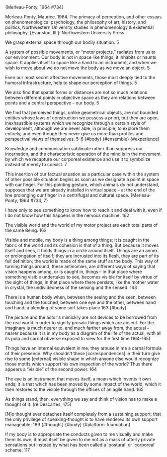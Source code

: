 ﻿{Merleau-Ponty, 1964 #734}

Merleau-Ponty, Maurice. 1964. The primacy of perception, and other essays on phenomenological psychology, the philosophy of art, history, and politics, Northwestern University studies in phenomenology & existential philosophy. [Evanston, Ill.]: Northwestern University Press.

We grasp external space through our bodily situation. 5

A system of possible movements, or “motor projects,” radiates from us to our environment. Our body is not in space like things; it inhabits or haunts space. It applies itself to space like a hand to an instrument, and when we wish to move about we do not move the body as we move an object. 5

Even our most secret affective movements, those most deeply tied to the humoral infrastructure, help to shape our perception of things. 5

We also find that spatial forms or distances are not so much relations between different points in objective space as they are relations between points and a central perspective – our body. 5

We find that perceived things, unlike geometrical objects, are not bounded entities whose laws of construction we possess a priori,  but they are open, inexhaustible systems which we recognize through a certain style of development, although we are never able, in principle, to explore them entirely, and even though they never give us more than profiles and perspectival views of themselves. 5-6 {#body} {#ensemble} {#experience}

Knowledge and communication sublimate rather than suppress our incarnation, and the characteristic operation of the mind is in the movement by which we recapture our corporeal existence and use it to symbolize instead of merely to coexist. 7

This insertion of our factual situation as a particular case within the system of other possible situation begins as soon as we designate  a point in space with our finger. For this pointing gesture, which animals do not understand, supposes that we are already installed in virtual space – at the end of the line prolonging our finger in a centrifugal and cultural space.  {Merleau-Ponty, 1964 #734, 7}

I have only to see something to know how to reach it and deal with it, even if I do not know how this happens in the nervous machine.  162

The visible world and the world of my motor project are each total parts of the same Being. 162

Visible and mobile, my body is a thing among things; it is caught in the fabric of the world and its cohesion is that of a thing. But because it moves itself and sees, it holds things in a circle around itself. Things are an annex or prolongation of itself; they are incrusted into its flesh, they are part of its full definition; the world is made of the same stuff as the body. This way of turning things around, these antinomies, are different ways of saying that vision happens among, or is caught in, things – in that place where something visible undertakes to see, becomes visible for itself by virtue of the sight of things; in that place where there persists, like the mother water in crystal, the undividedness of the sensing and the sensed. 163

There is a human body when, between the seeing and the seen, between touching and the touched, between one eye and the other, between hand and hand, a blending of some sort takes place 163 {#body}

The picture and the actor's mimickry are not devices to be borrowed from the real world in order to signify prosaic things which are absent. For the imaginary is much nearer to, and much farther away from, the actual – nearer because it is in my body as a diagram of the life of the actual, with all its pulp and carnal obverse exposed to view for the first time (164-165)

Things have an internal equivalent in me; they arouse in me a carnal formula of their presence. Why shouldn't these [correspondences] in their turn give rise to some [external] visible shape in which anyone else would recognize those motifs which support his own inspection of the world? Thus there appears a “visible” of the second power. 164

The eye is an instrument that moves itself, a mean which invents it own ends; it is that which  has been moved by some impact of the world, which it then restores to the visible through the offices of an agile hand.  165

As things stand, then, everything we say and think of vision has to make a thought  of it. (re Descartes, 175)

[N]o thought ever detaches itself completely from a sustaining support; that the only privilege of speaking-thought is to have rendered its own support manageable; 189 {#thought} {#body} {#platform-foundation}


If my body is to appropriate the conducts given to me visually and make them its own, it must itself be given to me not as a mass of utterly private sensations but instead by what has been called a 'postural' or 'corporeal' scheme. 117


